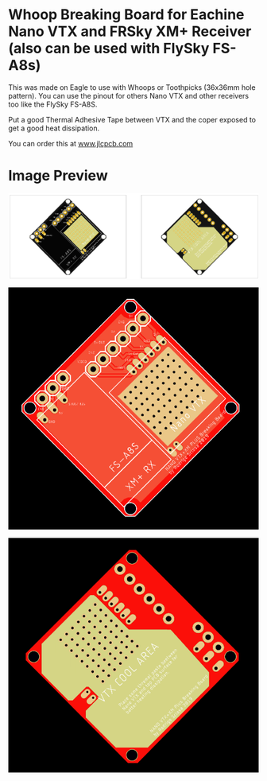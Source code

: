# Whoop Breaking Board for Eachine Nano VTX and FRSky XM+ Receiver (also can be used with FlySky FS-A8s)

This was made on Eagle to use with Whoops or Toothpicks (36x36mm hole pattern).
You can use the pinout for others Nano VTX and other receivers too like the FlySky FS-A8S.

Put a good Thermal Adhesive Tape between VTX and the coper exposed to get a good heat dissipation.

You can order this at www.jlcpcb.com

# Image Preview

![](https://github.com/rodrigosclosa/nano_vtx_xm_plus_break_board/raw/master/nano_vtx_breaking_board.PNG)

![](https://github.com/rodrigosclosa/nano_vtx_xm_plus_break_board/raw/master/nano_vtx_breaking_board_1.PNG)

![](https://github.com/rodrigosclosa/nano_vtx_xm_plus_break_board/raw/master/nano_vtx_breaking_board_2.PNG)
